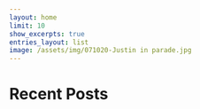 ```yaml
---
layout: home
limit: 10
show_excerpts: true
entries_layout: list
image: /assets/img/071020-Justin in parade.jpg
---
```


# Recent Posts
